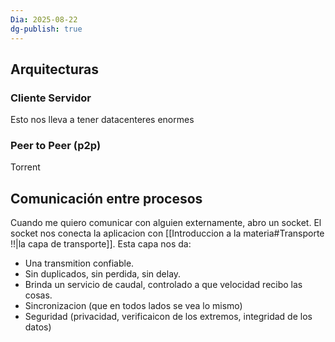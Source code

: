 ```yaml
---
Dia: 2025-08-22
dg-publish: true
---
```

## Arquitecturas 

### Cliente Servidor 
Esto nos lleva a tener datacenteres enormes

### Peer to Peer (p2p)
Torrent

## Comunicación entre procesos
Cuando me quiero comunicar con alguien externamente, abro un socket. El socket nos conecta la aplicacion con [[Introduccion a la materia#Transporte !!|la capa de transporte]]. 
Esta capa nos da:
- Una transmition confiable.
- Sin duplicados, sin perdida, sin delay.
- Brinda un servicio de caudal, controlado a que velocidad recibo las cosas.
- Sincronizacion (que en todos lados se vea lo mismo)
- Seguridad (privacidad, verificaicon de los extremos, integridad de los datos)